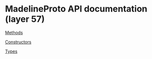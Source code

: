 # MadelineProto API documentation (layer 57) 

[Methods](methods/)

[Constructors](constructors/)

[Types](types/)

